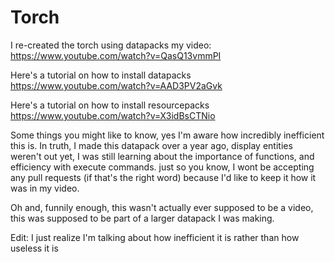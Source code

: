 # Torch
I re-created the torch using datapacks
  my video: https://www.youtube.com/watch?v=QasQ13vmmPI

Here's a tutorial on how to install datapacks
  https://www.youtube.com/watch?v=AAD3PV2aGvk
  
Here's a tutorial on how to install resourcepacks
  https://www.youtube.com/watch?v=X3idBsCTNio
  
Some things you might like to know, yes I'm aware how incredibly inefficient this is.
In truth, I made this datapack over a year ago, display entities weren't out yet,
I was still learning about the importance of functions, and efficiency with execute commands.
just so you know, I wont be accepting any pull requests (if that's the right word) because I'd
like to keep it how it was in my video.

Oh and, funnily enough, this wasn't actually ever supposed
to be a video, this was supposed to be part of a larger datapack I was
making.

Edit: I just realize I'm talking about how inefficient it is rather than how useless it is
